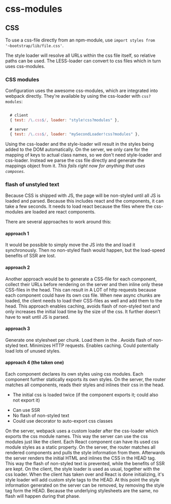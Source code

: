 # css-modules

## CSS

To use a css-file directly from an npm-module, use `import styles from '~bootstrap/lib/file.css'`.

The style loader will resolve all URLs within the css file itself, so relative paths can be used.
The LESS-loader can convert to css files which in turn uses css-modules.

### CSS modules

Configuration uses the awesome css-modules, which are integrated into webpack directly.
They're available by using the css-loader with `css?modules`:

```js

  # client
  { test: /\.css$/, loader: "style!css?modules" },

  # server
  { test: /\.css$/, loader: "mySecondLoader!css?modules" },
```

Using the css-loader and the style-loader will result in the styles being added to the DOM automatically.
On the server, we only care for the mapping of keys to actual class names, so we don't need style-loader and css-loader.
Instead we parse the css file directly and generate the mappings object from it.
*This fails right now for anything that uses `composes`.*


### flash of unstyled text

Because CSS is shipped with JS, the page will be non-styled until all JS is loaded
and parsed. Because this includes react and the components, it can take a few seconds.
It needs to load react because the files where the css-modules are loaded are react components.

There are several approaches to work around this:

#### approach 1

It would be possible to simply move the JS into the <head> and load it synchronously.
Then no non-styled flash would happen, but the load-speed benefits of SSR are lost.


#### approach 2

Another approach would be to generate a CSS-file for each component, collect their
URLs before rendering on the server and then inline only these CSS-files in the head.
This can result in A LOT of http requests because each component could have its own css file.
When new async chunks are loaded, the client needs to load their CSS-files as well and add them to the head.
This approach enables caching, avoids flash of non-styled text and only increases
the initial load time by the size of the css. It further doesn't have to wait
until JS is parsed.


#### approach 3

Generate one stylesheet per chunk. Load them in the <head>.
Avoids flash of non-styled text. Minimizes HTTP requests. Enables caching.
Could potentially load lots of unused styles.


#### approach 4 (the taken one)
Each component declares its own styles using css modules.
Each component further statically exports its own styles.
On the server, the router matches all components, reads their styles and inlines their css in the head.

- The initial css is loaded twice (if the component exports it; could also not export it)
+ Can use SSR
+ No flash of non-styled text
+ Could use decorator to auto-export css classes

On the server, webpack uses a custom loader after the css-loader which exports the css module names. This way the server can use the css modules just like the client.
Each React component can have its used css module styles as a static property.
On the server, the router matches all rendered components and pulls the style information from them. Afterwards the server renders the initial HTML and inlines the CSS in the HEAD tag. This way the flash of non-styled text is prevented, while the
benefits of SSR are kept.
On the client, the style loader is used as usual, together with the css loader.
When the client has taken over and React is done initializing, it's style loader will add custom style tags to the HEAD. At this point the style information generated on the server can be removed, by removing the style tag form the HEAD.
Because the underlying stylesheets are the same, no flash will happen during that phase.
